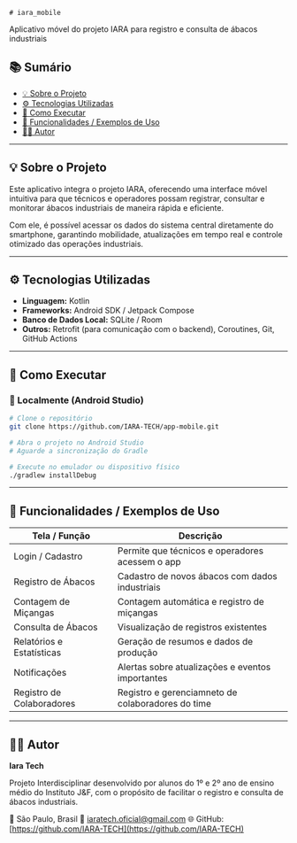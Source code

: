     # iara_mobile

Aplicativo móvel do projeto IARA para registro e consulta de ábacos industriais

## 📚 Sumário

* [💡 Sobre o Projeto](#-sobre-o-projeto)
* [⚙️ Tecnologias Utilizadas](#️-tecnologias-utilizadas)
* [🧩 Como Executar](#-como-executar)
* [🧰 Funcionalidades / Exemplos de Uso](#-funcionalidades--exemplos-de-uso)
* [👩‍💻 Autor](#-autor)

---

## 💡 Sobre o Projeto

Este aplicativo integra o projeto IARA, oferecendo uma interface móvel intuitiva para que técnicos e operadores possam registrar, consultar e monitorar ábacos industriais de maneira rápida e eficiente.

Com ele, é possível acessar os dados do sistema central diretamente do smartphone, garantindo mobilidade, atualizações em tempo real e controle otimizado das operações industriais.

---

## ⚙️ Tecnologias Utilizadas

* **Linguagem:** Kotlin
* **Frameworks:** Android SDK / Jetpack Compose
* **Banco de Dados Local:** SQLite / Room
* **Outros:** Retrofit (para comunicação com o backend), Coroutines, Git, GitHub Actions

---

## 🧩 Como Executar

### 🧱 Localmente (Android Studio)

```bash
# Clone o repositório
git clone https://github.com/IARA-TECH/app-mobile.git

# Abra o projeto no Android Studio
# Aguarde a sincronização do Gradle

# Execute no emulador ou dispositivo físico
./gradlew installDebug
```

---

## 🧰 Funcionalidades / Exemplos de Uso

| Tela / Função             | Descrição                                          |
| ------------------------- | ---------------------------------------------------|
| Login / Cadastro          | Permite que técnicos e operadores acessem o app    |
| Registro de Ábacos        | Cadastro de novos ábacos com dados industriais     |
| Contagem de Miçangas      | Contagem automática e registro de miçangas         |
| Consulta de Ábacos        | Visualização de registros existentes               |
| Relatórios e Estatísticas | Geração de resumos e dados de produção             |
| Notificações              | Alertas sobre atualizações e eventos importantes   |
| Registro de Colaboradores | Registro e gerenciamneto de colaboradores do time  |

---

## 👩‍💻 Autor

**Iara Tech**

Projeto Interdisciplinar desenvolvido por alunos do 1º e 2º ano de ensino médio do Instituto J&F, com o propósito de facilitar o registro e consulta de ábacos industriais.

📍 São Paulo, Brasil
📧 [iaratech.oficial@gmail.com](mailto:iaratech.oficial@gmail.com)
🌐 GitHub: [https://github.com/IARA-TECH](https://github.com/IARA-TECH)

